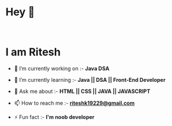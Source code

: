 # Hey 👋 
<br>
<h1>I am Ritesh</h1>


- 🔭 I’m currently working on :- **Java DSA**

- 🌱 I’m currently learning :- **Java || DSA || Front-End Developer**

- 💬 Ask me about :-  **HTML || CSS || JAVA || JAVASCRIPT**

- 📫 How to reach me :- **riteshk19229@gmail.com**

- ⚡ Fun fact :- **I'm noob developer**
